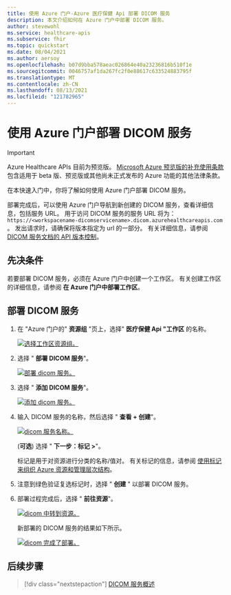 ```yaml
---
title: 使用 Azure 门户-Azure 医疗保健 Api 部署 DICOM 服务
description: 本文介绍如何在 Azure 门户中部署 DICOM 服务。
author: stevewohl
ms.service: healthcare-apis
ms.subservice: fhir
ms.topic: quickstart
ms.date: 08/04/2021
ms.author: aersoy
ms.openlocfilehash: b07d9bba578aeac026864e40a23236816b510f1e
ms.sourcegitcommit: 0046757af1da267fc2f0e88617c633524883795f
ms.translationtype: MT
ms.contentlocale: zh-CN
ms.lasthandoff: 08/13/2021
ms.locfileid: "121782965"
---
```

# <a name="deploy-dicom-service-using-the-azure-portal"></a>使用 Azure 门户部署 DICOM 服务

> [!IMPORTANT]
> Azure Healthcare APIs 目前为预览版。 [Microsoft Azure 预览版的补充使用条款](https://azure.microsoft.com/support/legal/preview-supplemental-terms/)包含适用于 beta 版、预览版或其他尚未正式发布的 Azure 功能的其他法律条款。

在本快速入门中，你将了解如何使用 Azure 门户部署 DICOM 服务。

部署完成后，可以使用 Azure 门户导航到新创建的 DICOM 服务，查看详细信息，包括服务 URL。 用于访问 DICOM 服务的服务 URL 将为： ```https://<workspacename-dicomservicename>.dicom.azurehealthcareapis.com``` 。 发出请求时，请确保将版本指定为 url 的一部分。 有关详细信息，请参阅 [DICOM 服务文档的 API 版本控制](api-versioning-dicom-service.md)。

## <a name="prerequisite"></a>先决条件

若要部署 DICOM 服务，必须在 Azure 门户中创建一个工作区。 有关创建工作区的详细信息，请参阅 **在 Azure 门户中部署工作区**。

## <a name="deploying-dicom-service"></a>部署 DICOM 服务

1. 在 "Azure 门户的" **资源组** "页上，选择" **医疗保健 Api "工作区** 的名称。

   [![选择工作区资源组。 ](media/select-workspace-resource-group.png) ](media/select-workspace-resource-group.png#lightbox)

2. 选择 " **部署 DICOM 服务**"。

   [![部署 dicom 服务。 ](media/workspace-deploy-dicom-services.png) ](media/workspace-deploy-dicom-services.png#lightbox)


3. 选择 " **添加 DICOM 服务**"。

   [![添加 dicom 服务。 ](media/add-dicom-service.png) ](media/add-dicom-service.png#lightbox)


4. 输入 DICOM 服务的名称，然后选择 " **查看 + 创建**"。 

    [![dicom 服务名称。 ](media/enter-dicom-service-name.png) ](media/enter-dicom-service-name.png#lightbox)


    (**可选**) 选择 " **下一步：标记 >**"。

    标记是用于对资源进行分类的名称/值对。 有关标记的信息，请参阅 [使用标记来组织 Azure 资源和管理层次结构](../../azure-resource-manager/management/tag-resources.md)。

5. 注意到绿色验证复选标记时，选择 " **创建** " 以部署 DICOM 服务。

6. 部署过程完成后，选择 " **前往资源**"。  

   [![dicom 中转到资源。 ](media/go-to-resource.png) ](media/go-to-resource.png#lightbox)



   新部署的 DICOM 服务的结果如下所示。

   [![dicom 完成了部署。 ](media/results-deployed-dicom-service.png) ](media/results-deployed-dicom-service.png#lightbox)



## <a name="next-steps"></a>后续步骤

>[!div class="nextstepaction"]
>[DICOM 服务概述](dicom-services-overview.md)






